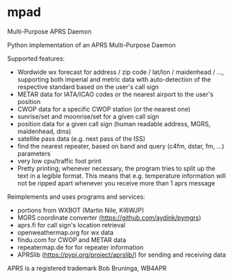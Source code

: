 # mpad
Multi-Purpose APRS Daemon

Python implementation of an APRS Multi-Purpose Daemon

Supported features:
- Wordwide wx forecast for address / zip code / lat/lon / maidenhead / ..., supporting both imperial and metric data with auto-detection of the respective standard based on the user's call sign
- METAR data for IATA/ICAO codes or the nearest airport to the user's position
- CWOP data for a specific CWOP station (or the nearest one)
- sunrise/set and moonrise/set for a given call sign
- position data for a given call sign (human readable address, MGRS, maidenhead, dms)
- satellite pass data (e.g. next pass of the ISS)
- find the nearest repeater, based on band and query (c4fm, dstar, fm, ...) parameters
- very low cpu/traffic foot print
- Pretty printing; whenever necessary, the program tries to split up the text in a legible format. This means that e.g. temperature information will not be ripped apart whenever you receive more than 1 aprs message

Reimplements and uses programs and services:
- portions from WXBOT (Martin Nile, KI6WJP)
- MGRS coordinate converter (https://github.com/aydink/pymgrs)
- aprs.fi for call sign's location retrieval
- openweathermap.org for wx data
- findu.com for CWOP and METAR data
- repeatermap.de for for repeater information
- APRSlib (https://pypi.org/project/aprslib/) for sending and receiving data

APRS is a registered trademark Bob Bruninga, WB4APR
